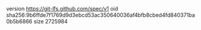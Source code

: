 version https://git-lfs.github.com/spec/v1
oid sha256:9b6ffde7f1769d9d3ebcd53ac350640036af4bfb8cbed4fd840371ba0b5b6866
size 2725984

